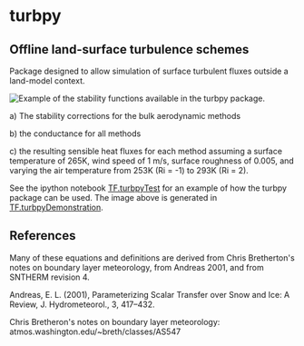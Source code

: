 # turbpy
## Offline land-surface turbulence schemes 
Package designed to allow simulation of surface turbulent fluxes outside a land-model context.

![Example of the stability functions available in the turbpy package.](https://github.com/klapo/turbpy/blob/master/TF.OfflineTurb.Idealized.png)

a) The stability corrections for the bulk aerodynamic methods

b) the conductance for all methods

c) the resulting sensible heat fluxes for each method assuming a surface temperature of 265K, wind speed of 1 m/s, 
surface roughness of 0.005, and varying the air temperature from 253K (Ri = -1) to 293K (Ri = 2).

See the ipython notebook [TF.turbpyTest](./TF.turbpyTest.ipynb) for an example of how the turbpy package can be used. The image above is generated in [TF.turbpyDemonstration](./TF.turbpyDemonstration.ipynb).

## References
Many of these equations and definitions are derived from Chris Bretherton's notes on boundary layer meteorology, from Andreas 2001, and from SNTHERM revision 4.

Andreas, E. L. (2001), Parameterizing Scalar Transfer over Snow and Ice:
A Review, J. Hydrometeorol., 3, 417–432.

Chris Bretheron's notes on boundary layer meteorology: atmos.washington.edu/~breth/classes/AS547

